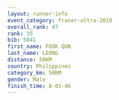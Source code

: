 ```yaml
---
layout: runner-info 
event_category: fraser-ultra-2019 
overall_rank: 47
rank: 35
bib: 5041
first_name: FOOK QUN
last_name: LEONG
distance: 50KM
country: Philippines
category_km: 50KM
gender: Male
finish_time: 8-01-46
---
```

